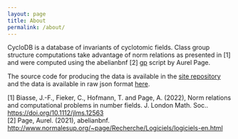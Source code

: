 ```yaml
---
layout: page
title: About
permalink: /about/
---
```


<p>
CycloDB is a database of invariants of cyclotomic fields. 
Class group structure computations take advantage of norm relations as presented in [1] and were computed using the abelianbnf [2] <a href="https://pari.math.u-bordeaux.fr/">gp</a> script by Aurel Page.
</p>
<p>
The source code for producing the data is available in the <a href="https://github.com/wjyoumans/cyclodb">site repository</a> and the data is available in raw json format <a href="https://www.cyclodb.org/data.json">here</a>.
</p>

<p>
[1] Biasse, J.-F., Fieker, C., Hofmann, T. and Page, A. (2022), Norm relations and computational problems in number fields. J. London Math. Soc.. <a href="https://doi.org/10.1112/jlms.12563"> https://doi.org/10.1112/jlms.12563</a>
<br>
[2] Page, Aurel. (2021), abelianbnf. <a href="http://www.normalesup.org/~page/Recherche/Logiciels/logiciels-en.html">http://www.normalesup.org/~page/Recherche/Logiciels/logiciels-en.html</a>
</p>
